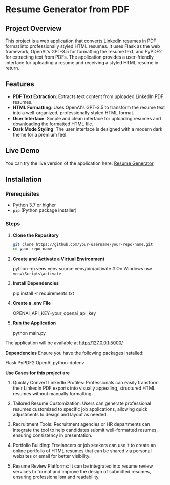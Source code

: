 # Resume Generator from PDF

## Project Overview

This project is a web application that converts LinkedIn resumes in PDF format into professionally styled HTML resumes. It uses Flask as the web framework, OpenAI's GPT-3.5 for formatting the resume text, and PyPDF2 for extracting text from PDFs. The application provides a user-friendly interface for uploading a resume and receiving a styled HTML resume in return.

## Features

- **PDF Text Extraction**: Extracts text content from uploaded LinkedIn PDF resumes.
- **HTML Formatting**: Uses OpenAI's GPT-3.5 to transform the resume text into a well-organized, professionally styled HTML format.
- **User Interface**: Simple and clean interface for uploading resumes and downloading the formatted HTML file.
- **Dark Mode Styling**: The user interface is designed with a modern dark theme for a premium feel.

## Live Demo

You can try the live version of the application here: [Resume Generator](https://python-verbaflow.onrender.com)

## Installation

### Prerequisites

- Python 3.7 or higher
- `pip` (Python package installer)

### Steps

1. **Clone the Repository**

   ```bash
   git clone https://github.com/your-username/your-repo-name.git
   cd your-repo-name


2. **Create and Activate a Virtual Environment**

    python -m venv venv
    source venv/bin/activate  # On Windows use `venv\Scripts\activate`


3. **Install Dependencies**

    pip install -r requirements.txt

4. **Create a .env File**

    OPENAI_API_KEY=your_openai_api_key

5. **Run the Application**

    python main.py

The application will be available at http://127.0.0.1:5000/


**Dependencies**
Ensure you have the following packages installed:

Flask
PyPDF2
OpenAI
python-dotenv


**Use Cases for this project are**

1. Quickly Convert LinkedIn Profiles: Professionals can easily transform their LinkedIn PDF exports into visually appealing, structured HTML resumes without manually formatting.

2. Tailored Resume Customization: Users can generate professional resumes customized to specific job applications, allowing quick adjustments to design and layout as needed.

3. Recruitment Tools: Recruitment agencies or HR departments can integrate the tool to help candidates submit well-formatted resumes, ensuring consistency in presentation.

4. Portfolio Building: Freelancers or job seekers can use it to create an online portfolio of HTML resumes that can be shared via personal websites or email for better visibility.

5. Resume Review Platforms: It can be integrated into resume review services to format and improve the design of submitted resumes, ensuring professionalism and readability.
